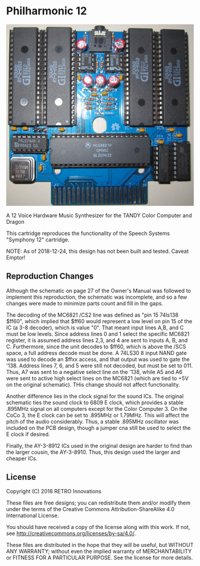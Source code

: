 # Philharmonic 12 

![Populated PCB](https://github.com/go4retro/Philharmonic12/blob/master/media/Philharmonic12.jpg)

A 12 Voice Hardware Music Synthesizer for the TANDY Color Computer and Dragon

This cartridge reproduces the functionality of the Speech Systems "Symphony 12" cartridge.

NOTE:  As of 2018-12-24, this design has not been built and tested.  Caveat Emptor!

## Reproduction Changes
Although the schematic on page 27 of the Owner's Manual was followed to implement this reproduction, the schematic was incomplete, and so a few changes were made to minimize parts count and fill in the gaps.

The decoding of the MC6821 /CS2 line was defined as "pin 15 74ls138 $ff60", which implied that $ff60 would represent a low level on pin 15 of the IC (a 3-8 decoder), which is value "0".  That meant input lines A,B, and C must be low levels.  Since address lines 0 and 1 select the specific MC6821 register, it is assumed address lines 2,3, and 4 are sent to inputs A, B, and C.  Furthermore, since the unit decodes to $ff60, which is above the /SCS space, a full address decode must be done.  A 74LS30 8 input NAND gate was used to decode an $ffxx access, and that output was used to gate the '138.  Address lines 7, 6, and 5 were still not decoded, but must be set to 011.  Thus, A7 was sent to a negative select line on the '138, while A5 and A6 were sent to active high select lines on the MC6821 (which are tied to +5V on the original schematic).  THis change should not affect functionality.

Another difference lies in the clock signal for the sound ICs.  The original schematic ties the sound clock to 6809 E clock, which provides a stable .895MHz signal on all computers except for the Color Computer 3.  On the CoCo 3, the E clock can be set to .895MHz or 1.79MHz.  This will affect the pitch of the audio considerably.  Thus, a stable .895MHz oscillator was included on the PCB design, though a jumper cna still be used to select the E clock if desired.

Finally, the AY-3-8912 ICs used in the original design are harder to find than the larger cousin, the AY-3-8910.  Thus, this design used the larger and cheaper ICs.

## License
Copyright (C) 2018  RETRO Innovations

These files are free designs; you can redistribute them and/or modify
them under the terms of the Creative Commons Attribution-ShareAlike 
4.0 International License.

You should have received a copy of the license along with this
work. If not, see <http://creativecommons.org/licenses/by-sa/4.0/>.

These files are distributed in the hope that they will be useful,
but WITHOUT ANY WARRANTY; without even the implied warranty of
MERCHANTABILITY or FITNESS FOR A PARTICULAR PURPOSE.  See the
license for more details.


